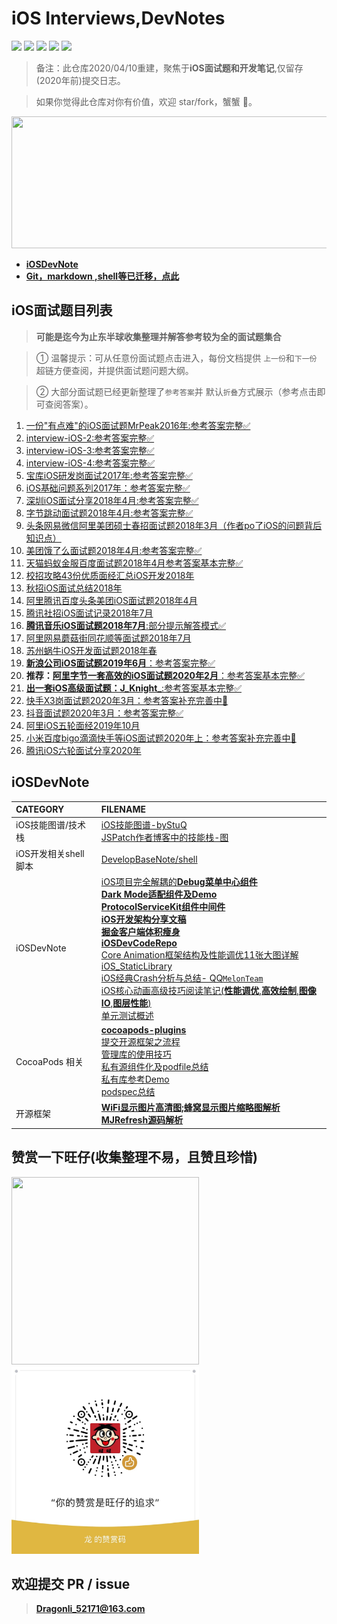 # iOS Interviews,DevNotes 
</p>
<p align='left'>
<img src="https://img.shields.io/github/stars/DevDragonLi/iOSInterviewsAndDevNotes.svg">
<img src="https://img.shields.io/github/forks/DevDragonLi/iOSInterviewsAndDevNotes.svg">
<img src="https://img.shields.io/badge/platform-iOS-ff69b4.svg">
<img src="https://img.shields.io/badge/PR-welcome%20!-brightgreen.svg?colorA=a0cd34">
<img src="https://img.shields.io/packagist/l/doctrine/orm.svg">
</p>

> 备注：此仓库2020/04/10重建，聚焦于**iOS面试题和开发笔记**,仅留存(2020年前)提交日志。 

> 如果你觉得此仓库对你有价值，欢迎 star/fork，蟹蟹 🤝。

</p>
<img src="https://starcharts.herokuapp.com/DevDragonLi/iOSDevNotesAndInterviews.svg" width="520" height="211">
</p>

- **[iOSDevNote](#iOSDevNote)**
- **[Git，markdown ,shell等已迁移，点此](https://github.com/DevDragonLi/DevelopBaseNote)**

## <a name="iOSinterview"></a> iOS面试题目列表

>  **可能是迄今为止东半球收集整理并解答参考较为全的面试题集合**

> ① 温馨提示：可从任意份面试题点击进入，每份文档提供 `上一份`和`下一份` 超链方便查阅，并提供面试题问题大纲。

> ② 大部分面试题已经更新整理了`参考答案`并 默认`折叠`方式展示（参考点击即可查阅答案）。

1. [一份"有点难"的iOS面试题MrPeak2016年:参考答案完整✅](./interview-iOS/01一份"有点难"的iOS面试题MrPeak2016年.md)
2. [interview-iOS-2:参考答案完整✅](./interview-iOS/02interview-iOS-2.md)                   
3. [interview-iOS-3:参考答案完整✅](./interview-iOS/03interview-iOS-3.md)                          
4. [interview-iOS-4:参考答案完整✅](./interview-iOS/04interview-iOS-4.md)                          
5. [宝库iOS研发岗面试2017年:参考答案完整✅](./interview-iOS/05iOS宝库iOS开发笔试题2017年.md)
6. [iOS基础问题系列2017年：参考答案完整✅](./interview-iOS/06iOS基础问题系列2017年.md)
7. [深圳iOS面试分享2018年4月:参考答案完整✅](./interview-iOS/07深圳iOS面试分享2018年4月.md)
8. [字节跳动面试题2018年4月:参考答案完整✅](./interview-iOS/08字节跳动面试题：2018年4月.md)
9. [头条网易微信阿里美团硕士春招面试题2018年3月（作者po了iOS的问题背后知识点）](./interview-iOS/09头条网易微信阿里美团硕士春招面试题2018年3月.md)
10. [美团饿了么面试题2018年4月:参考答案完整✅](./interview-iOS/10美团饿了么面试题2018年4月.md)
11. [天猫蚂蚁金服百度面试题2018年4月参考答案基本完整✅](./interview-iOS/11天猫蚂蚁金服百度面试题2018年4月.md) 
12. [校招攻略43份优质面经汇总iOS开发2018年](./interview-iOS/12校招攻略43份优质面经汇总iOS开发2018年.md) 
13. [秋招iOS面试总结2018年](./interview-iOS/13秋招iOS面试总结2018年.md) 
14. [阿里腾讯百度头条美团iOS面试题2018年4月](./interview-iOS/14阿里腾讯百度头条美团iOS面试题2018年4月.md)                          
15. [腾讯社招iOS面试记录2018年7月](./interview-iOS/15腾讯社招iOS面试记录2018年7月.md)                          
16. [**腾讯音乐iOS面试题2018年7月**:部分提示解答模式✅](./interview-iOS/16腾讯音乐iOS面试题2018年7月.md)                          
17. [阿里网易蘑菇街同花顺等面试题2018年7月](./interview-iOS/17阿里网易蘑菇街同花顺等面试题2018年7月.md)                           
18. [苏州蜗牛iOS开发面试题2018年春](./interview-iOS/18苏州蜗牛iOS开发面试题2018年春.md)
19. [**新浪公司iOS面试题2019年6月**：参考答案完整✅](./interview-iOS/19新浪公司iOS面试题2019年6月.md)
20. **推荐：**[**阿里字节一套高效的iOS面试题2020年2月**：参考答案基本完整✅](./interview-iOS/20阿里字节一套高效的iOS面试题2020年2月.md)                          
21. [**出一套iOS高级面试题：J_Knight_**:参考答案基本完整✅](./interview-iOS/21出一套iOS高级面试题2018年7月.md)                          
22. [快手X3岗面试题2020年3月：参考答案补充完善中🚀](./interview-iOS/22快手X3岗面试题2020年3月.md)
23. [抖音面试题2020年3月：参考答案完整✅](./interview-iOS/23抖音面试题2020年3月.md)
24. [阿里iOS五轮面经2019年10月](./interview-iOS/24阿里iOS五轮面经2019年10月.md)
25. [小米百度bigo滴滴快手等iOS面试题2020年上：参考答案补充完善中🚀](./interview-iOS/25小米百度bigo滴滴快手等iOS面试题2020年上.md)
26. [腾讯iOS六轮面试分享2020年](./interview-iOS/26腾讯iOS六轮面试分享2020年.md)


## <a name="iOSDevNote"></a> iOSDevNote

| CATEGORY | FILENAME |  
|:----|:----|
|iOS技能图谱/技术栈|[iOS技能图谱-byStuQ](./iOSNote/map-MobileDev-iOSDev.md)                          <br>[JSPatch作者博客中的技能栈-图](./images/iOS/iOSDev-bang.png)|
|iOS开发相关shell脚本|[DevelopBaseNote/shell](https://github.com/DevDragonLi/DevelopBaseNote#shell)|
|iOSDevNote|[iOS项目完全解耦的**Debug菜单中心组件**](https://github.com/DevDragonLi/iOSDebugKit)<br>[**Dark Mode适配组件及Demo**](https://github.com/DevDragonLi/LFLDarkModeKit)<br>[**ProtocolServiceKit组件中间件**](https://github.com/DevDragonLi/ProtocolServiceKit)<br>[**iOS开发架构分享文稿**](./iOSNote/iOS_architecture.pdf)<br>[**掘金客户端体积瘦身**](./iOSNote/iOSAppThin.md)<br>[**iOSDevCodeRepo**](https://github.com/DevDragonLi/iOSDevDemo)<br>[Core Animation框架结构及性能调优11张大图详解](https://github.com/DevDragonLi/Core-AnimationPerformanceOptimization)<br>[iOS_StaticLibrary](./iOSNote/iOS_StaticLibrary.md)<br>[iOS经典Crash分析与总结- QQ`MelonTeam`](https://github.com/DevDragonLi/iOSDevDemo)<br>[iOS核心动画高级技巧阅读笔记(**性能调优**,**高效绘制**,**图像IO**,**图层性能**)](./iOSNote/iOSCoreAnimationNote.md)<br>[单元测试概述](./iOSNote/UnitTesting.md)|
|CocoaPods 相关 |[**cocoapods-plugins**](./iOSNote/CocoaPods/cocoapods-plugins.md)<br>[提交开源框架之流程](./iOSNote/CocoaPods/cocoapods-podspec.md)<br>[管理库的使用技巧](./iOSNote/CocoaPods/cocoapods-podspec.md)<br>[私有源组件化及podfile总结](./iOSNote/CocoaPods/Podfile.md)<br>[私有库参考Demo](https://github.com/DevDragonLi/iOSDevDemo/tree/master/1-DevDemo/PodPrivate_demo)<br>[podspec总结](./iOSNote/CocoaPods/podspec.md)|
|开源框架|**[WiFi显示图片高清图;蜂窝显示图片缩略图解析](./iOSNote/Analyze/SDWebImage/网络网络状态不同加载图片.md)**<br>**[MJRefresh源码解析](./iOSNote/Analyze/MJRefresh/MJRefresh.md)**|

## 赞赏一下旺仔(收集整理不易，且赞且珍惜)

</p>
<img src="https://p9-juejin.byteimg.com/tos-cn-i-k3u1fbpfcp/18ff90e4c8344f86aa69c34065bb379a~tplv-k3u1fbpfcp-zoom-1.image" width="300" height="300">
<img src="./images/wechat.JPG" width="300" height="300">
</p>

## 欢迎提交 PR / issue

> **Dragonli_52171@163.com**
